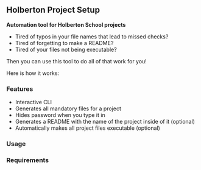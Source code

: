 ## Holberton Project Setup
**Automation tool for Holberton School projects**

- Tired of typos in your file names that lead to missed checks?
- Tired of forgetting to make a README?
- Tired of your files not being executable?

Then you can use this tool to do all of that work for you!

Here is how it works:



### Features
- Interactive CLI
- Generates all mandatory files for a project
- Hides password when you type it in
- Generates a README with the name of the project inside of it (optional)
- Automatically makes all project files executable (optional)

### Usage
### Requirements
